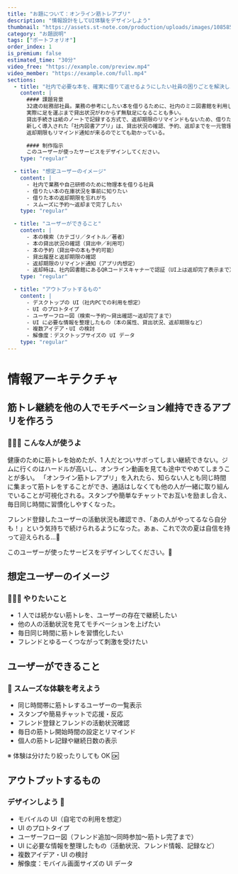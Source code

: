 ```yaml
---
title: "お題について：オンライン筋トレアプリ"
description: "情報設計をしてUI体験をデザインしよう"
thumbnail: "https://assets.st-note.com/production/uploads/images/108585497/rectangle_large_type_2_e25111bbba69e541866bb37caf921ee0.png?width=1200"
category: "お題説明"
tags: ["ポートフォリオ"]
order_index: 1
is_premium: false
estimated_time: "30分"
video_free: "https://example.com/preview.mp4"
video_member: "https://example.com/full.mp4"
sections:
  - title: "社内で必要な本を、確実に借りて返せるようにしたい社員の困りごとを解決しよう！"
    content: |
      #### 課題背景
      32歳の総務部社員。業務の参考にしたい本を借りるために、社内のミニ図書館を利用しているが、
      実際に足を運ぶまで貸出状況がわからず無駄足になることも多い。
      貸出手続きは紙のノートで記録する方式で、返却期限のリマインドもないため、借りたまま忘れてしまうこともあった。
      新しく導入された「社内図書アプリ」は、貸出状況の確認、予約、返却までを一元管理でき、
      返却期限もリマインド通知が来るのでとても助かっている。

      #### 制作指示
      このユーザーが使ったサービスをデザインしてください。
    type: "regular"

  - title: "想定ユーザーのイメージ"
    content: |
      - 社内で業務や自己研修のために物理本を借りる社員
      - 借りたい本の在庫状況を事前に知りたい
      - 借りた本の返却期限を忘れがち
      - スムーズに予約〜返却まで完了したい
    type: "regular"

  - title: "ユーザーができること"
    content: |
      - 本の検索（カテゴリ／タイトル／著者）
      - 本の貸出状況の確認（貸出中／利用可）
      - 本の予約（貸出中の本も予約可能）
      - 貸出履歴と返却期限の確認
      - 返却期限のリマインド通知（アプリ内想定）
      - 返却時は、社内図書館にあるQRコードスキャナーで認証（UI上は返却完了表示まで）
    type: "regular"

  - title: "アウトプットするもの"
    content: |
      - デスクトップの UI（社内PCでの利用を想定）
      - UI のプロトタイプ
      - ユーザーフロー図（検索〜予約〜貸出確認〜返却完了まで）
      - UI に必要な情報を整理したもの（本の属性、貸出状況、返却期限など）
      - 複数アイデア・UI の検討
      - 解像度：デスクトップサイズの UI データ
    type: "regular"
---
```


# 情報アーキテクチャ

## 筋トレ継続を他の人でモチベーション維持できるアプリを作ろう

### 🙋🙋‍♀️ こんな人が使うよ

健康のために筋トレを始めたが、1 人だとついサボってしまい継続できない。ジムに行くのはハードルが高いし、オンライン動画を見ても途中でやめてしまうことが多い。
「オンライン筋トレアプリ」を入れたら、知らない人とも同じ時間に集まって筋トレをすることができ、通話はしなくても他の人が一緒に取り組んでいることが可視化される。スタンプや簡単なチャットでお互いを励まし合え、毎日同じ時間に習慣化しやすくなった。

フレンド登録したユーザーの活動状況も確認でき、「あの人がやってるなら自分も！」という気持ちで続けられるようになった。あぁ、これで次の夏は自信を持って迎えられる...💪

このユーザーが使ったサービスをデザインしてください。🚩

## 想定ユーザーのイメージ

### 🙋🙋‍♀️ やりたいこと

- 1 人では続かない筋トレを、ユーザーの存在で継続したい
- 他の人の活動状況を見てモチベーションを上げたい
- 毎日同じ時間に筋トレを習慣化したい
- フレンドとゆるーくつながって刺激を受けたい

## ユーザーができること

### 🚩 スムーズな体験を考えよう

- 同じ時間帯に筋トレするユーザーの一覧表示
- スタンプや簡易チャットで応援・反応
- フレンド登録とフレンドの活動状況確認
- 毎日の筋トレ開始時間の設定とリマインド
- 個人の筋トレ記録や継続日数の表示

※ 体験は分けたり絞ったりしても OK 🆗

## アウトプットするもの

### デザインしよう 💪

- モバイルの UI（自宅での利用を想定）
- UI のプロトタイプ
- ユーザーフロー図（フレンド追加〜同時参加〜筋トレ完了まで）
- UI に必要な情報を整理したもの（活動状況、フレンド情報、記録など）
- 複数アイデア・UI の検討
- 解像度：モバイル画面サイズの UI データ
